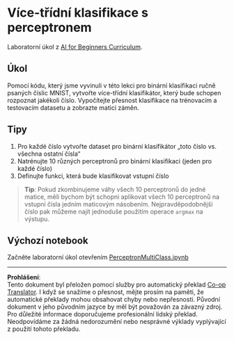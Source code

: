 <!--
CO_OP_TRANSLATOR_METADATA:
{
  "original_hash": "ba5d1eb353d20d3e7181066b3c424b99",
  "translation_date": "2025-08-29T12:08:12+00:00",
  "source_file": "lessons/3-NeuralNetworks/03-Perceptron/lab/README.md",
  "language_code": "cs"
}
-->
# Více-třídní klasifikace s perceptronem

Laboratorní úkol z [AI for Beginners Curriculum](https://github.com/microsoft/ai-for-beginners).

## Úkol

Pomocí kódu, který jsme vyvinuli v této lekci pro binární klasifikaci ručně psaných číslic MNIST, vytvořte více-třídní klasifikátor, který bude schopen rozpoznat jakékoli číslo. Vypočítejte přesnost klasifikace na trénovacím a testovacím datasetu a zobrazte matici záměn.

## Tipy

1. Pro každé číslo vytvořte dataset pro binární klasifikátor „toto číslo vs. všechna ostatní čísla“
1. Natrénujte 10 různých perceptronů pro binární klasifikaci (jeden pro každé číslo)
1. Definujte funkci, která bude klasifikovat vstupní číslo

> **Tip**: Pokud zkombinujeme váhy všech 10 perceptronů do jedné matice, měli bychom být schopni aplikovat všech 10 perceptronů na vstupní čísla jedním maticovým násobením. Nejpravděpodobnější číslo pak můžeme najít jednoduše použitím operace `argmax` na výstupu.

## Výchozí notebook

Začněte laboratorní úkol otevřením [PerceptronMultiClass.ipynb](PerceptronMultiClass.ipynb)

---

**Prohlášení**:  
Tento dokument byl přeložen pomocí služby pro automatický překlad [Co-op Translator](https://github.com/Azure/co-op-translator). I když se snažíme o přesnost, mějte prosím na paměti, že automatické překlady mohou obsahovat chyby nebo nepřesnosti. Původní dokument v jeho původním jazyce by měl být považován za závazný zdroj. Pro důležité informace doporučujeme profesionální lidský překlad. Neodpovídáme za žádná nedorozumění nebo nesprávné výklady vyplývající z použití tohoto překladu.
